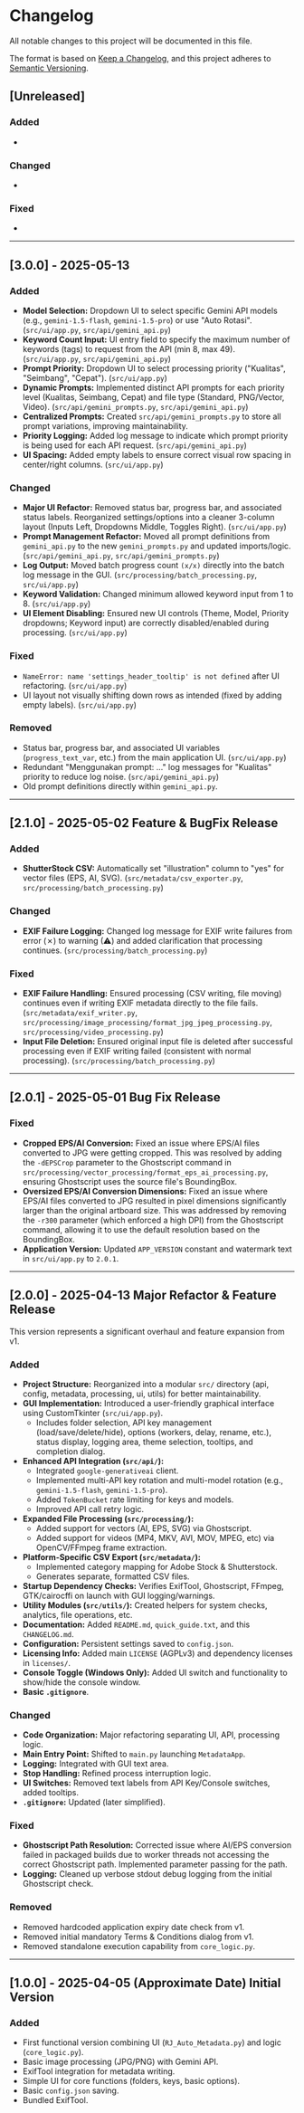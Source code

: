 # Changelog

All notable changes to this project will be documented in this file.

The format is based on [Keep a Changelog](https://keepachangelog.com/en/1.0.0/),
and this project adheres to [Semantic Versioning](https://semver.org/spec/v2.0.0.html).

## [Unreleased]

### Added
-

### Changed
-

### Fixed
-

---
## [3.0.0] - 2025-05-13

### Added
- **Model Selection:** Dropdown UI to select specific Gemini API models (e.g., `gemini-1.5-flash`, `gemini-1.5-pro`) or use "Auto Rotasi". (`src/ui/app.py`, `src/api/gemini_api.py`)
- **Keyword Count Input:** UI entry field to specify the maximum number of keywords (tags) to request from the API (min 8, max 49). (`src/ui/app.py`, `src/api/gemini_api.py`)
- **Prompt Priority:** Dropdown UI to select processing priority ("Kualitas", "Seimbang", "Cepat"). (`src/ui/app.py`)
- **Dynamic Prompts:** Implemented distinct API prompts for each priority level (Kualitas, Seimbang, Cepat) and file type (Standard, PNG/Vector, Video). (`src/api/gemini_prompts.py`, `src/api/gemini_api.py`)
- **Centralized Prompts:** Created `src/api/gemini_prompts.py` to store all prompt variations, improving maintainability.
- **Priority Logging:** Added log message to indicate which prompt priority is being used for each API request. (`src/api/gemini_api.py`)
- **UI Spacing:** Added empty labels to ensure correct visual row spacing in center/right columns. (`src/ui/app.py`)

### Changed
- **Major UI Refactor:** Removed status bar, progress bar, and associated status labels. Reorganized settings/options into a cleaner 3-column layout (Inputs Left, Dropdowns Middle, Toggles Right). (`src/ui/app.py`)
- **Prompt Management Refactor:** Moved all prompt definitions from `gemini_api.py` to the new `gemini_prompts.py` and updated imports/logic. (`src/api/gemini_api.py`, `src/api/gemini_prompts.py`)
- **Log Output:** Moved batch progress count `(x/x)` directly into the batch log message in the GUI. (`src/processing/batch_processing.py`, `src/ui/app.py`)
- **Keyword Validation:** Changed minimum allowed keyword input from 1 to 8. (`src/ui/app.py`)
- **UI Element Disabling:** Ensured new UI controls (Theme, Model, Priority dropdowns; Keyword input) are correctly disabled/enabled during processing. (`src/ui/app.py`)

### Fixed
- `NameError: name 'settings_header_tooltip' is not defined` after UI refactoring. (`src/ui/app.py`)
- UI layout not visually shifting down rows as intended (fixed by adding empty labels). (`src/ui/app.py`)

### Removed
- Status bar, progress bar, and associated UI variables (`progress_text_var`, etc.) from the main application UI. (`src/ui/app.py`)
- Redundant "Menggunakan prompt: ..." log messages for "Kualitas" priority to reduce log noise. (`src/api/gemini_api.py`)
- Old prompt definitions directly within `gemini_api.py`.

---
## [2.1.0] - 2025-05-02 Feature & BugFix Release

### Added
- **ShutterStock CSV:** Automatically set "illustration" column to "yes" for vector files (EPS, AI, SVG). (`src/metadata/csv_exporter.py`, `src/processing/batch_processing.py`)

### Changed
- **EXIF Failure Logging:** Changed log message for EXIF write failures from error (✗) to warning (⚠) and added clarification that processing continues. (`src/processing/batch_processing.py`)

### Fixed
- **EXIF Failure Handling:** Ensured processing (CSV writing, file moving) continues even if writing EXIF metadata directly to the file fails. (`src/metadata/exif_writer.py`, `src/processing/image_processing/format_jpg_jpeg_processing.py`, `src/processing/video_processing.py`)
- **Input File Deletion:** Ensured original input file is deleted after successful processing even if EXIF writing failed (consistent with normal processing). (`src/processing/batch_processing.py`)

---
## [2.0.1] - 2025-05-01 Bug Fix Release

### Fixed
- **Cropped EPS/AI Conversion:** Fixed an issue where EPS/AI files converted to JPG were getting cropped. This was resolved by adding the `-dEPSCrop` parameter to the Ghostscript command in `src/processing/vector_processing/format_eps_ai_processing.py`, ensuring Ghostscript uses the source file's BoundingBox.
- **Oversized EPS/AI Conversion Dimensions:** Fixed an issue where EPS/AI files converted to JPG resulted in pixel dimensions significantly larger than the original artboard size. This was addressed by removing the `-r300` parameter (which enforced a high DPI) from the Ghostscript command, allowing it to use the default resolution based on the BoundingBox.
- **Application Version:** Updated `APP_VERSION` constant and watermark text in `src/ui/app.py` to `2.0.1`.

---
## [2.0.0] - 2025-04-13 Major Refactor & Feature Release

This version represents a significant overhaul and feature expansion from v1.

### Added
- **Project Structure:** Reorganized into a modular `src/` directory (api, config, metadata, processing, ui, utils) for better maintainability.
- **GUI Implementation:** Introduced a user-friendly graphical interface using CustomTkinter (`src/ui/app.py`).
    - Includes folder selection, API key management (load/save/delete/hide), options (workers, delay, rename, etc.), status display, logging area, theme selection, tooltips, and completion dialog.
- **Enhanced API Integration (`src/api/`):**
    - Integrated `google-generativeai` client.
    - Implemented multi-API key rotation and multi-model rotation (e.g., `gemini-1.5-flash`, `gemini-1.5-pro`).
    - Added `TokenBucket` rate limiting for keys and models.
    - Improved API call retry logic.
- **Expanded File Processing (`src/processing/`):**
    - Added support for vectors (AI, EPS, SVG) via Ghostscript.
    - Added support for videos (MP4, MKV, AVI, MOV, MPEG, etc) via OpenCV/FFmpeg frame extraction.
- **Platform-Specific CSV Export (`src/metadata/`):**
    - Implemented category mapping for Adobe Stock & Shutterstock.
    - Generates separate, formatted CSV files.
- **Startup Dependency Checks:** Verifies ExifTool, Ghostscript, FFmpeg, GTK/cairocffi on launch with GUI logging/warnings.
- **Utility Modules (`src/utils/`):** Created helpers for system checks, analytics, file operations, etc.
- **Documentation:** Added `README.md`, `quick_guide.txt`, and this `CHANGELOG.md`.
- **Configuration:** Persistent settings saved to `config.json`.
- **Licensing Info:** Added main `LICENSE` (AGPLv3) and dependency licenses in `licenses/`.
- **Console Toggle (Windows Only):** Added UI switch and functionality to show/hide the console window.
- **Basic `.gitignore`**.

### Changed
- **Code Organization:** Major refactoring separating UI, API, processing logic.
- **Main Entry Point:** Shifted to `main.py` launching `MetadataApp`.
- **Logging:** Integrated with GUI text area.
- **Stop Handling:** Refined process interruption logic.
- **UI Switches:** Removed text labels from API Key/Console switches, added tooltips.
- **`.gitignore`:** Updated (later simplified).

### Fixed
- **Ghostscript Path Resolution:** Corrected issue where AI/EPS conversion failed in packaged builds due to worker threads not accessing the correct Ghostscript path. Implemented parameter passing for the path.
- **Logging:** Cleaned up verbose stdout debug logging from the initial Ghostscript check.

### Removed
- Removed hardcoded application expiry date check from v1.
- Removed initial mandatory Terms & Conditions dialog from v1.
- Removed standalone execution capability from `core_logic.py`.

---
## [1.0.0] - 2025-04-05 (Approximate Date) Initial Version

### Added
- First functional version combining UI (`RJ_Auto_Metadata.py`) and logic (`core_logic.py`).
- Basic image processing (JPG/PNG) with Gemini API.
- ExifTool integration for metadata writing.
- Simple UI for core functions (folders, keys, basic options).
- Basic `config.json` saving.
- Bundled ExifTool.
